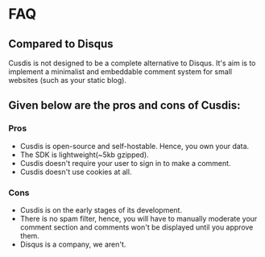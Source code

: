 # FAQ
## Compared to Disqus
Cusdis is not designed to be a complete alternative to Disqus. It's aim is to implement a minimalist and embeddable comment system for small websites (such as your static blog).

## Given below are the pros and cons of Cusdis:

### Pros
   - Cusdis is open-source and self-hostable. Hence, you own your data.
   - The SDK is lightweight(~5kb gzipped).
   - Cusdis doesn't require your user to sign in to make a comment.
   - Cusdis doesn't use cookies at all.
### Cons
   - Cusdis is on the early stages of its development.
   - There is no spam filter, hence, you will have to manually moderate your comment section and comments won't be displayed until you approve them.
   - Disqus is a company, we aren't.
